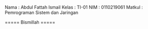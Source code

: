 Nama    : Abdul Fattah Ismail
Kelas   : TI-01
NIM     : 0110219061
Matkul  : Pemrograman Sistem dan Jaringan

===== Bismillah =====
